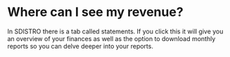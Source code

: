 # Where can I see my revenue?

In SDISTRO there is a tab called statements. If you click this it will give you an overview of your finances as well as the option to download monthly reports so you can delve deeper into your reports.&#x20;
